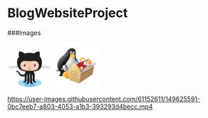 # BlogWebsiteProject

###Images

<p float="left">
  <img src="Project%20Pictures/Octocat.png" width="100" />
  <img src="Project%20Pictures/quit.PNG" width="100" /> 
</p>



https://user-images.githubusercontent.com/61152611/149625591-0bc7eeb7-a803-4053-a1b3-393293d4becc.mp4

